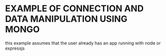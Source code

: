 # EXAMPLE OF CONNECTION AND DATA MANIPULATION USING MONGO

this example assumes that the user already has an app running with node or expressjs
